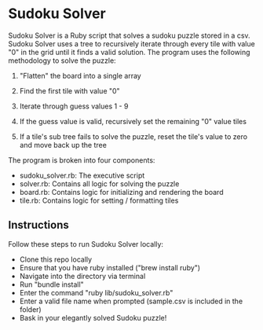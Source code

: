 # Sudoku Solver

Sudoku Solver is a Ruby script that solves a sudoku puzzle stored in a csv. Sudoku Solver uses a tree to recursively iterate through every tile with value "0" in the grid until it finds a valid solution. The program uses the following methodology to solve the puzzle:

1) "Flatten" the board into a single array

2) Find the first tile with value "0"
3) Iterate through guess values 1 - 9
4) If the guess value is valid, recursively set the remaining "0" value tiles
5) If a tile's sub tree fails to solve the puzzle, reset the tile's value to zero and move back up the tree

The program is broken into four components:
- sudoku_solver.rb: The executive script
- solver.rb: Contains all logic for solving the puzzle
- board.rb: Contains logic for initializing and rendering the board
- tile.rb: Contains logic for setting / formatting tiles

## Instructions

Follow these steps to run Sudoku Solver locally:
- Clone this repo locally
- Ensure that you have ruby installed ("brew install ruby")
- Navigate into the directory via terminal
- Run "bundle install"
- Enter the command "ruby lib/sudoku_solver.rb"
- Enter a valid file name when prompted (sample.csv is included in the folder)
- Bask in your elegantly solved Sudoku puzzle!
